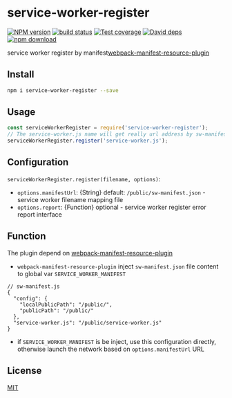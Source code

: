 # service-worker-register

[![NPM version][npm-image]][npm-url]
[![build status][travis-image]][travis-url]
[![Test coverage][codecov-image]][codecov-url]
[![David deps][david-image]][david-url]
[![npm download][download-image]][download-url]

[npm-image]: https://img.shields.io/npm/v/service-worker-register.svg?style=flat-square
[npm-url]: https://npmjs.org/package/service-worker-register
[travis-image]: https://img.shields.io/travis/hubcarl/service-worker-register.svg?style=flat-square
[travis-url]: https://travis-ci.org/hubcarl/service-worker-register
[codecov-image]: https://codecov.io/gh/hubcarl/service-worker-register/branch/master/graph/badge.svg
[codecov-url]: https://codecov.io/gh/hubcarl/service-worker-register
[david-image]: https://img.shields.io/david/hubcarl/service-worker-register.svg?style=flat-square
[david-url]: https://david-dm.org/hubcarl/service-worker-register
[snyk-image]: https://snyk.io/test/npm/service-worker-register/badge.svg?style=flat-square
[snyk-url]: https://snyk.io/test/npm/service-worker-register
[download-image]: https://img.shields.io/npm/dm/service-worker-register.svg?style=flat-square
[download-url]: https://npmjs.org/package/service-worker-register

service worker register by manifest[webpack-manifest-resource-plugin](https://github.com/hubcarl/webpack-manifest-resource-plugin)


## Install

```bash
npm i service-worker-register --save
```

## Usage

```js
const serviceWorkerRegister = require('service-worker-register');
// The service-worker.js name will get really url address by sw-manifest.json file
serviceWorkerRegister.register('service-worker.js');
```

## Configuration

`serviceWorkerRegister.register(filename, options)`:

- `options.manifestUrl`: {String} default: `/public/sw-manifest.json` - service worker filename mapping file
- `options.report`: {Function} optional - service worker register error report interface 

## Function

The plugin depend on [webpack-manifest-resource-plugin](https://github.com/hubcarl/webpack-manifest-resource-plugin)

- `webpack-manifest-resource-plugin` inject `sw-manifest.json` file content to global var `SERVICE_WORKER_MANIFEST` 


```
// sw-manifest.js
{
  "config": {
    "localPublicPath": "/public/",
    "publicPath": "/public/"
  },
  "service-worker.js": "/public/service-worker.js"
}
```

- if `SERVICE_WORKER_MANIFEST` is be inject, use this configuration directly, otherwise launch the network based on `options.manifestUrl` URL 


## License

[MIT](LICENSE)

